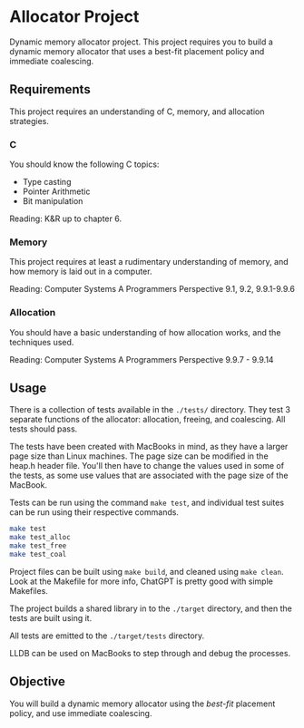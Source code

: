 # Allocator Project

Dynamic memory allocator project. This project requires you to build a dynamic memory allocator that uses a best-fit placement policy and immediate coalescing.

## Requirements

This project requires an understanding of C, memory, and allocation strategies.

### C

You should know the following C topics:
- Type casting
- Pointer Arithmetic
- Bit manipulation

Reading: K&R up to chapter 6.

### Memory

This project requires at least a rudimentary understanding of memory, and how memory is laid out in a computer.

Reading: Computer Systems A Programmers Perspective 9.1, 9.2, 9.9.1-9.9.6

### Allocation

You should have a basic understanding of how allocation works, and the techniques used.

Reading: Computer Systems A Programmers Perspective 9.9.7 - 9.9.14

## Usage

There is a collection of tests available in the `./tests/` directory. They test 3 separate functions of the allocator: allocation, freeing, and coalescing. All tests should pass.

The tests have been created with MacBooks in mind, as they have a larger page size than Linux machines. The page size can be modified in the heap.h header file. You'll then have to change the values used in some of the tests, as some use values that are associated with the page size of the MacBook.

Tests can be run using the command `make test`, and individual test suites can be run using their respective commands.

```sh
make test
make test_alloc
make test_free
make test_coal
```

Project files can be built using `make build`, and cleaned using `make clean`. Look at the Makefile for more info, ChatGPT is pretty good with simple Makefiles.

The project builds a shared library in to the `./target` directory, and then the tests are built using it.

All tests are emitted to the `./target/tests` directory.

LLDB can be used on MacBooks to step through and debug the processes.

## Objective

You will build a dynamic memory allocator using the *best-fit* placement policy, and use immediate coalescing.
